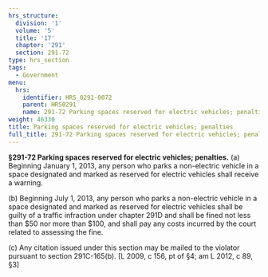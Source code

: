 ```yaml
---
hrs_structure:
  division: '1'
  volume: '5'
  title: '17'
  chapter: '291'
  section: 291-72
type: hrs_section
tags:
  - Government
menu:
  hrs:
    identifier: HRS_0291-0072
    parent: HRS0291
    name: 291-72 Parking spaces reserved for electric vehicles; penalties
weight: 46330
title: Parking spaces reserved for electric vehicles; penalties
full_title: 291-72 Parking spaces reserved for electric vehicles; penalties
---
```

**§291-72 Parking spaces reserved for electric vehicles; penalties.** (a) Beginning January 1, 2013, any person who parks a non-electric vehicle in a space designated and marked as reserved for electric vehicles shall receive a warning.

(b) Beginning July 1, 2013, any person who parks a non-electric vehicle in a space designated and marked as reserved for electric vehicles shall be guilty of a traffic infraction under chapter 291D and shall be fined not less than $50 nor more than $100, and shall pay any costs incurred by the court related to assessing the fine.

(c) Any citation issued under this section may be mailed to the violator pursuant to section 291C-165(b). [L 2009, c 156, pt of §4; am L 2012, c 89, §3]